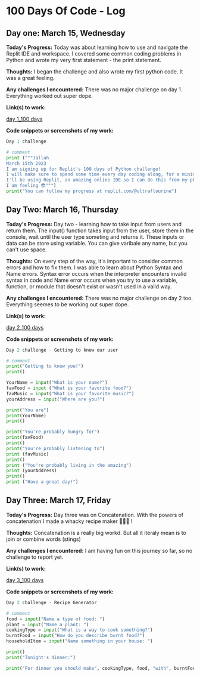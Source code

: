 # 100 Days Of Code - Log 

## Day one: March 15, Wednesday

**Today's Progress:** Today was about learning how to use and navigate the Replit IDE and workspace. I covered some common coding problems in Python and wrote my very first statement - the print statement.

**Thoughts:**  I began the challenge and also wrote my first python code. It was a great feeling.  

**Any challenges I encountered:** There was no major challenge on day 1. Everything worked out super dope.  

**Link(s) to work:** 

[day 1_100 days](https://replit.com/@ultraflourine/day-1100-days?v=1)

**Code snippets or screenshots of my work:** 

```python
Day 1 challenge  

# comment
print ("""Jallah
March 15th 2023
I am signing up for Replit's 100 days of Python challenge!
I will make sure to spend some time every day coding along, for a minimum of 10 minutes a day.
I'll be using Replit, an amazing online IDE so I can do this from my phone wherever I happen to be. No excuses for not coding from the middle of a field!
I am feeling 😎""")
print("You can follow my progress at replit.com/@ultraflourine")

```

## Day Two: March 16, Thursday 

**Today's Progress:** Day two -  learning how to take input from users and return them. The input() function takes input from the user, store them in the console, wait until the user type someting and returns it. These inputs or data can be store using variable. You can give varibale any name, but you can't use space. 

**Thoughts:**  On every step of the way, it's important to consider common errors and how to fix them. I was able to learn about Python Syntax and Name errors. Syntax error occurs when the interpreter encounters invalid syntax in code and Name error occurs when you try to use a variable, function, or module that doesn't exist or wasn't used in a valid way.

**Any challenges I encountered:** There was no major challenge on day 2 too. Everything seemes to be working out super dope.

**Link(s) to work:** 

[day 2_100 days](https://replit.com/@ultraflourine/day-2100-days?v=1)

**Code snippets or screenshots of my work:** 

```python
Day 2 challenge - Getting to know our user

# comment
print("Getting to know you!")
print()

YourName = input("What is your name?")
favFood = input ("What is your favorite food?")
favMusic = input("What is your favorite music?")
yourAddress = input("Where are you?")

print("You are")
print(YourName)
print() 

print("You're probably hungry for")
print(favFood)
print()
print("You're probably listening to")
print (favMusic)
print()
print ("You're probably living in the amazing")
print (yourAddress)
print() 
print ("Have a great day!")

```

## Day Three: March 17, Friday 

**Today's Progress:** Day three was on Concatenation. With the powers of concatenation I made a whacky recipe maker 🥓🍝🥑 ! 

**Thoughts:** Concatenation is a really big workd. But all it iteraly mean is to join or combine words (stings)

**Any challenges I encountered:** I am having fun on this journey so far, so no challenge to report yet. 

**Link(s) to work:** 

[day 3_100 days](https://replit.com/@ultraflourine/day-3100-days?v=1)

**Code snippets or screenshots of my work:** 

```python
Day 2 challenge - Recipe Generator

# comment
food = input("Name a type of food: ")
plant = input("Name a plant: ")
cookingType = input("What is a way to cook something?")
burntFood = input("How do you describe burnt food?")
householdItem = input("Name something in your house: ")

print()
print("Tonight's dinner:")

print("For dinner you should make", cookingType, food, "with", burntFood, plant, "on a plate of", householdItem)

```